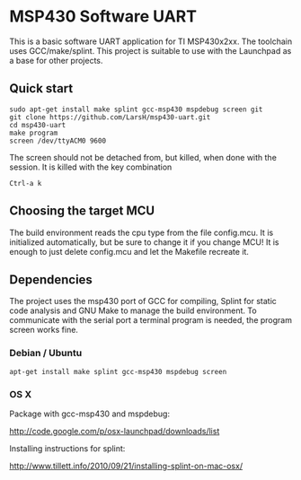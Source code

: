 MSP430 Software UART
=============

This is a basic software UART application for TI MSP430x2xx.
The toolchain uses GCC/make/splint. This project is suitable to use with the Launchpad as a base for other projects.


Quick start
-------

    sudo apt-get install make splint gcc-msp430 mspdebug screen git
    git clone https://github.com/LarsH/msp430-uart.git
    cd msp430-uart
    make program
    screen /dev/ttyACM0 9600

The screen should not be detached from, but killed, when done with the session.
It is killed with the key combination

    Ctrl-a k

Choosing the target MCU
-------

The build environment reads the cpu type from the file config.mcu. It is initialized automatically, but be sure to change it if you change MCU! It is enough to just delete config.mcu and let the Makefile recreate it.

Dependencies
-------

The project uses the msp430 port of GCC for compiling, Splint for static code analysis and GNU Make to manage the build environment. To communicate with the serial port a terminal program is needed, the program screen works fine.

### Debian / Ubuntu

    apt-get install make splint gcc-msp430 mspdebug screen

### OS X
Package with gcc-msp430 and mspdebug:

<http://code.google.com/p/osx-launchpad/downloads/list>

Installing instructions for splint:

<http://www.tillett.info/2010/09/21/installing-splint-on-mac-osx/>


